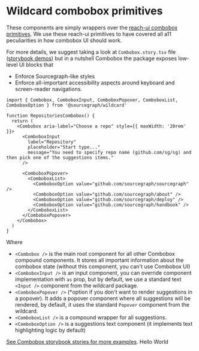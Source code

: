 # Wildcard combobox primitives

These components are simply wrappers over the [reach-ui combobox primitives](https://reach.tech/combobox#comboboxpopover).
We use these reach-ui primitives to have covered all a11 peculiarities in how combobox UI should work.

For more details, we suggest taking a look at `Combobox.story.tsx` file ([storybook demos](https://storybook.sgdev.org/?path=/story/wildcard-combobox--combobox-demo)) but in a nutshell Combobox
the package exposes low-level UI blocks that

- Enforce Sourcegraph-like styles
- Enforce all-important accessibility aspects around keyboard and screen-reader navigations.

```tsx
import { Combobox, ComboboxInput, ComboboxPopover, ComboboxList, ComboboxOption } from '@sourcegraph/wildcard'

function RepositoriesCombobox() {
  return (
    <Combobox aria-label="Choose a repo" style={{ maxWidth: '20rem' }}>
      <ComboboxInput
        label="Repository"
        placeholder="Start type..."
        message="You need to specify repo name (github.com/sg/sg) and then pick one of the suggestions items."
      />

      <ComboboxPopover>
        <ComboboxList>
          <ComboboxOption value="github.com/sourcegraph/sourcegraph" />
          <ComboboxOption value="github.com/sourcegraph/about" />
          <ComboboxOption value="github.com/sourcegraph/deploy" />
          <ComboboxOption value="github.com/sourcegraph/handbook" />
        </ComboboxList>
      </ComboboxPopover>
    </Combobox>
  )
}
```

Where

- `<Combobox />` is the main root component for all other Combobox compound components. It stores all important
  information about the combobox state (without this component, you can't use Combobox UI)
- `<ComboboxInput />` is an input component, you can override component implementation with `as` prop, but by
  default, we use a standard text `<Input />` component from the wildcard package.
- `<ComboboxPopover />` (\*option if you don't want to render suggestions in a popover). It adds a popover component where
  all suggestions will be rendered, by default, it uses the standard `Popover` component from the wildcard.
- `<ComboboxList />` is a compound wrapper for all suggestions.
- `<ComboboxOption />` is a suggestions text component (it implements text highlighting logic by default)

[See Combobox storybook stories for more examples](https://storybook.sgdev.org/?path=/story/wildcard-combobox--combobox-demo).
Hello World
